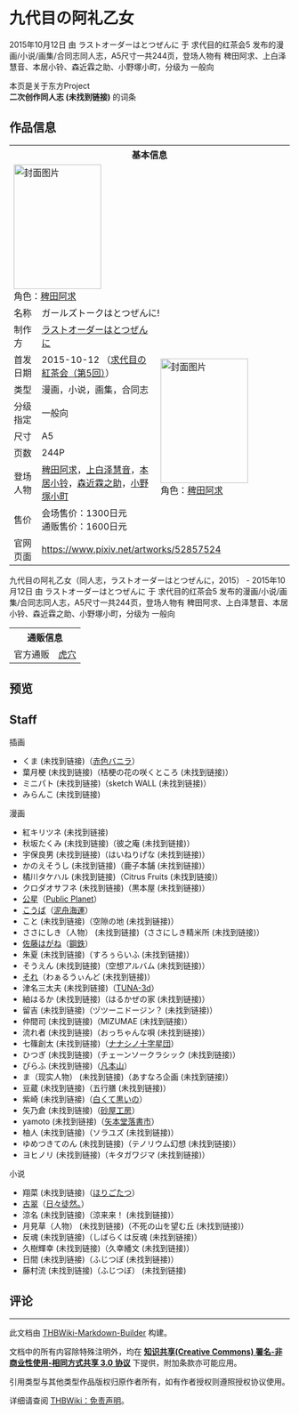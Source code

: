 # 九代目の阿礼乙女

<!-- source html: G:\repos\THBWiki-Markdown-Builder\THBWikiMarkdown\Temp\main\2\22\ns0%3A%E4%B9%9D%E4%BB%A3%E7%9B%AE%E3%81%AE%E9%98%BF%E7%A4%BC%E4%B9%99%E5%A5%B3.html -->

2015年10月12日 由 ラストオーダーはとつぜんに 于 求代目的红茶会5 发布的漫画/小说/画集/合同志同人志，A5尺寸一共244页，登场人物有 稗田阿求、上白泽慧音、本居小铃、森近霖之助、小野塚小町，分级为 一般向

本页是关于东方Project  
 **二次创作同人志 (未找到链接)** 的词条

## 作品信息

<table><tbody><tr><th colspan="3">基本信息</th></tr><tr><td class="cover-artwork-mobile" colspan="2"><a href="./文件-九代目の阿礼乙女封面.jpg.md" class="image" title="封面图片"><img alt="封面图片" src="https://upload.thwiki.cc/thumb/a/ae/%E4%B9%9D%E4%BB%A3%E7%9B%AE%E3%81%AE%E9%98%BF%E7%A4%BC%E4%B9%99%E5%A5%B3%E5%B0%81%E9%9D%A2.jpg/157px-%E4%B9%9D%E4%BB%A3%E7%9B%AE%E3%81%AE%E9%98%BF%E7%A4%BC%E4%B9%99%E5%A5%B3%E5%B0%81%E9%9D%A2.jpg" decoding="async" loading="lazy" width="157" height="224" srcset="https://upload.thwiki.cc/thumb/a/ae/%E4%B9%9D%E4%BB%A3%E7%9B%AE%E3%81%AE%E9%98%BF%E7%A4%BC%E4%B9%99%E5%A5%B3%E5%B0%81%E9%9D%A2.jpg/235px-%E4%B9%9D%E4%BB%A3%E7%9B%AE%E3%81%AE%E9%98%BF%E7%A4%BC%E4%B9%99%E5%A5%B3%E5%B0%81%E9%9D%A2.jpg 1.5x, https://upload.thwiki.cc/thumb/a/ae/%E4%B9%9D%E4%BB%A3%E7%9B%AE%E3%81%AE%E9%98%BF%E7%A4%BC%E4%B9%99%E5%A5%B3%E5%B0%81%E9%9D%A2.jpg/313px-%E4%B9%9D%E4%BB%A3%E7%9B%AE%E3%81%AE%E9%98%BF%E7%A4%BC%E4%B9%99%E5%A5%B3%E5%B0%81%E9%9D%A2.jpg 2x" data-file-width="700" data-file-height="1000"></a><div class="cover-char">角色：<a href="./稗田阿求.md" title="稗田阿求">稗田阿求</a></div></td>
</tr><tr><td class="label">名称</td><td colspan="2"> ガールズトークはとつぜんに! </td></tr><tr><td class="label">制作方</td><td><a href="./ラストオーダーはとつぜんに.md" title="ラストオーダーはとつぜんに">ラストオーダーはとつぜんに</a></td><td class="cover-artwork" rowspan="8" style="min-width:224px;"><a href="./文件-九代目の阿礼乙女封面.jpg.md" class="image" title="封面图片"><img alt="封面图片" src="https://upload.thwiki.cc/thumb/a/ae/%E4%B9%9D%E4%BB%A3%E7%9B%AE%E3%81%AE%E9%98%BF%E7%A4%BC%E4%B9%99%E5%A5%B3%E5%B0%81%E9%9D%A2.jpg/157px-%E4%B9%9D%E4%BB%A3%E7%9B%AE%E3%81%AE%E9%98%BF%E7%A4%BC%E4%B9%99%E5%A5%B3%E5%B0%81%E9%9D%A2.jpg" decoding="async" loading="lazy" width="157" height="224" srcset="https://upload.thwiki.cc/thumb/a/ae/%E4%B9%9D%E4%BB%A3%E7%9B%AE%E3%81%AE%E9%98%BF%E7%A4%BC%E4%B9%99%E5%A5%B3%E5%B0%81%E9%9D%A2.jpg/235px-%E4%B9%9D%E4%BB%A3%E7%9B%AE%E3%81%AE%E9%98%BF%E7%A4%BC%E4%B9%99%E5%A5%B3%E5%B0%81%E9%9D%A2.jpg 1.5x, https://upload.thwiki.cc/thumb/a/ae/%E4%B9%9D%E4%BB%A3%E7%9B%AE%E3%81%AE%E9%98%BF%E7%A4%BC%E4%B9%99%E5%A5%B3%E5%B0%81%E9%9D%A2.jpg/313px-%E4%B9%9D%E4%BB%A3%E7%9B%AE%E3%81%AE%E9%98%BF%E7%A4%BC%E4%B9%99%E5%A5%B3%E5%B0%81%E9%9D%A2.jpg 2x" data-file-width="700" data-file-height="1000"></a><div class="cover-char">角色：<a href="./稗田阿求.md" title="稗田阿求">稗田阿求</a></div></td>
</tr><tr><td class="label">首发日期</td><td>2015-10-12&#160;（<a href="/展会作品列表?e=%E6%B1%82%E4%BB%A3%E7%9B%AE%E7%9A%84%E7%BA%A2%E8%8C%B6%E4%BC%9A%235">求代目の紅茶会（第5回）</a>）</td></tr><tr><td class="label">类型</td><td>漫画，小说，画集，合同志</td></tr><tr><td class="label">分级指定</td><td>一般向</td></tr><tr><td class="label">尺寸</td><td>A5</td></tr><tr><td class="label">页数</td><td>244P</td></tr><tr><td class="label">登场人物</td><td><a href="./稗田阿求.md" title="稗田阿求">稗田阿求</a>，<a href="./上白泽慧音.md" title="上白泽慧音">上白泽慧音</a>，<a href="./本居小铃.md" title="本居小铃">本居小铃</a>，<a href="./森近霖之助.md" title="森近霖之助">森近霖之助</a>，<a href="./小野塚小町.md" title="小野塚小町">小野塚小町</a></td></tr><tr><td class="label">售价</td><td>会场售价：1300日元<br>通贩售价：1600日元</td></tr>
<tr><td class="label">官网页面</td><td colspan="2"><a rel="nofollow" class="external free" href="https://www.pixiv.net/artworks/52857524">https://www.pixiv.net/artworks/52857524</a></td></tr></tbody></table>

九代目の阿礼乙女（同人志，ラストオーダーはとつぜんに，2015） - 2015年10月12日 由 ラストオーダーはとつぜんに 于 求代目的红茶会5 发布的漫画/小说/画集/合同志同人志，A5尺寸一共244页，登场人物有 稗田阿求、上白泽慧音、本居小铃、森近霖之助、小野塚小町，分级为 一般向

<table><tbody><tr><th colspan="3">通贩信息</th></tr><tr><td class="label">官方通贩</td><td colspan="2"><a rel="nofollow" class="external text" href="https://ec.toranoana.jp/tora_r/ec/item/040030359553">虎穴</a></td></tr></tbody></table>



## 预览

## Staff
  
插画
  

- くま (未找到链接)（[赤色バニラ](./赤色バニラ.md)）
- 葉月梗 (未找到链接)（桔梗の花の咲くところ (未找到链接)）
- ミニパト (未找到链接)（sketch WALL (未找到链接)）
- みらんこ (未找到链接)

  
漫画
  

- 紅キリツネ (未找到链接)
- 秋坂たくみ (未找到链接)（彼之庵 (未找到链接)）
- 宇保良男 (未找到链接)（はいねりげな (未找到链接)）
- かのえそうし (未找到链接)（鹿子本舗 (未找到链接)）
- 橘川タケハル (未找到链接)（Citrus Fruits (未找到链接)）
- クロダオサフネ (未找到链接)（黒本屋 (未找到链接)）
- [公星](./公星.md)（[Public Planet](./Public_Planet.md)）
- [こうば](./こうば.md)（[泥舟海運](./泥舟海運.md)）
- こと (未找到链接)（空隙の地 (未找到链接)）
- ささにしき（人物） (未找到链接)（ささにしき精米所 (未找到链接)）
- [佐藤はがね](./佐藤はがね.md)（[鋼鉄](./鋼鉄.md)）
- 朱夏 (未找到链接)（すろぅらいふ (未找到链接)）
- そうえん (未找到链接)（空想アルバム (未找到链接)）
- [それ](./それ（视频）.md)（わぁるうぃんど (未找到链接)）
- 津名三太夫 (未找到链接)（[TUNA-3d](./TUNA-3d.md)）
- 紬はるか (未找到链接)（はるかぜの家 (未找到链接)）
- 留吉 (未找到链接)（ヅツーニドージン？ (未找到链接)）
- 仲間司 (未找到链接)（MIZUMAE (未找到链接)）
- 流れ者 (未找到链接)（おっちゃんな唄 (未找到链接)）
- 七篠創太 (未找到链接)（[ナナシノ十字星団](./ナナシノ十字星団.md)）
- ひつぎ (未找到链接)（チェーンソークラシック (未找到链接)）
- ぴらふ (未找到链接)（[凡本山](./凡本山.md)）
- ま（现实人物） (未找到链接)（あすなろ企画 (未找到链接)）
- 豆蔵 (未找到链接)（五行膳 (未找到链接)）
- 紫崎 (未找到链接)（[白くて黒いの](./白くて黒いの.md)）
- 矢乃倉 (未找到链接)（[砂屋工房](./砂屋工房.md)）
- yamoto (未找到链接)（[矢本堂落書市](./矢本堂落書市.md)）
- 柚人 (未找到链接)（ソラユズ (未找到链接)）
- ゆめつきてのん (未找到链接)（テノリウム幻想 (未找到链接)）
- ヨヒノリ (未找到链接)（キタガワジマ (未找到链接)）

  
小说
  

- 翔菜 (未找到链接)（[ほりごたつ](./ほりごたつ.md)）
- [古翠](./古翠.md)（[日々徒然。](./日々徒然。.md)）
- 涼名 (未找到链接)（涼来来！ (未找到链接)）
- 月見草（人物） (未找到链接)（不死の山を望む丘 (未找到链接)）
- 反魂 (未找到链接)（しばらくは反魂 (未找到链接)）
- 久樹輝幸 (未找到链接)（久幸繙文 (未找到链接)）
- 日間 (未找到链接)（ふじつぼ (未找到链接)）
- 藤村流 (未找到链接)（ふじつぼ） (未找到链接)


## 评论




---

此文档由 [THBWiki-Markdown-Builder](https://github.com/Delsin-Yu/THBWiki-Markdown-Builder) 构建。

文档中的所有内容除特殊注明外，均在 [**知识共享(Creative Commons) 署名-非商业性使用-相同方式共享 3.0 协议**](https://creativecommons.org/licenses/by-sa/3.0/deed.zh-hans) 下提供，附加条款亦可能应用。

引用类型与其他类型作品版权归原作者所有，如有作者授权则遵照授权协议使用。

详细请查阅 [THBWiki：免责声明](https://thbwiki.cc/THBWiki:%E5%85%8D%E8%B4%A3%E5%A3%B0%E6%98%8E)。

